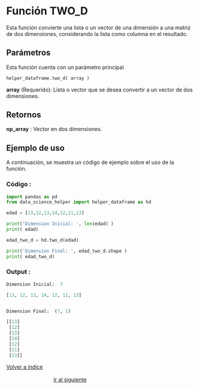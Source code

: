 Función **TWO_D**
==============================
<p1>Esta función convierte una lista o un vector de una dimensión a una matriz de dos dimensiones, considerando la lista como columna en el resultado.</p1>

**<h2>Parámetros</h2>**
<p> Esta función cuenta con un parámetro principal</p>

```Python
helper_dataframe.two_d( array )
```

<p1><strong>array</strong> (Requerido): Lista o vector que se desea convertir a un vector de dos dimensiones.</p1>

**<h2>Retornos</h2>**

<p1><strong>np_array</strong> : Vector en dos dimensiones.</p1>
<p1> </p1>



**<h2>Ejemplo de uso</h2>**
<p1> A continuación, se muestra un código de ejemplo sobre el uso de la función.</p1>

**<h3>Código :</h3>**
```Python
import pandas as pd
from data_science_helper import helper_dataframe as hd

edad = [13,12,13,14,12,11,13]

print('Dimension Inicial: ', len(edad) )
print( edad)

edad_two_d = hd.two_d(edad)

print('Dimension Final: ', edad_two_d.shape )
print( edad_two_d)
```


**<h3>Output :</h3>**

```Python
Dimension Inicial:  7

[13, 12, 13, 14, 12, 11, 13]


Dimension Final:  (7, 1)

[[13]
 [12]
 [13]
 [14]
 [12]
 [11]
 [13]]
```

[Volver a índice](../../docsPrincipal.md ) $~~~~~~~~~~~~~~~~~~~~~~~~~~~~~~~~~~~~~~~~~~~~~~~~~~~~~~~~~~~~~~~~~~~~~~~~~~~~~~~~~~~~~~~~~~~~~~~~~~~~~~~~~~~~~~~~~~~~~~~~~~~~~~~~~~~~~~~~~~~~~~~~~~~~~~~~~~~~~~~$ [Ir al siguiente](../helperfunctions/HELPER_FUNCTIONS_clean_df.md)